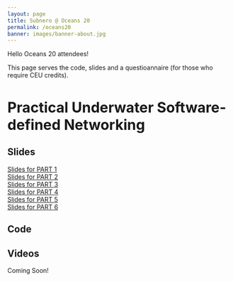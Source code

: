 ```yaml
---
layout: page
title: Subnero @ Oceans 20
permalink: /oceans20
banner: images/banner-about.jpg
---
```


Hello Oceans 20 attendees!

This page serves the code, slides and a questioannaire (for those who require CEU credits).

<h1 style="font-size: 32px;">Practical Underwater Software-defined Networking</h1>

## Slides

[Slides for PART 1](tutorial-part-1.pdf)\
[Slides for PART 2](tutorial-part-2.pdf)\
[Slides for PART 3](tutorial-part-3.pdf)\
[Slides for PART 4](tutorial-part-4.pdf)\
[Slides for PART 5](tutorial-part-5.pdf)\
[Slides for PART 6](tutorial-part-6.pdf)

## Code

## Videos

Coming Soon!
